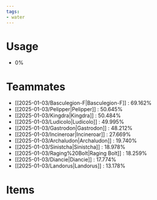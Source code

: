 ```yaml
---
tags:
- water
---
```

# Usage
- 0%
# Teammates
- [[2025-01-03/Basculegion-F|Basculegion-F]] : 69.162%
- [[2025-01-03/Pelipper|Pelipper]] : 50.645%
- [[2025-01-03/Kingdra|Kingdra]] : 50.484%
- [[2025-01-03/Ludicolo|Ludicolo]] : 49.995%
- [[2025-01-03/Gastrodon|Gastrodon]] : 48.212%
- [[2025-01-03/Incineroar|Incineroar]] : 27.669%
- [[2025-01-03/Archaludon|Archaludon]] : 19.740%
- [[2025-01-03/Sinistcha|Sinistcha]] : 18.978%
- [[2025-01-03/Raging%20Bolt|Raging Bolt]] : 18.259%
- [[2025-01-03/Diancie|Diancie]] : 17.774%
- [[2025-01-03/Landorus|Landorus]] : 13.178%
# Items